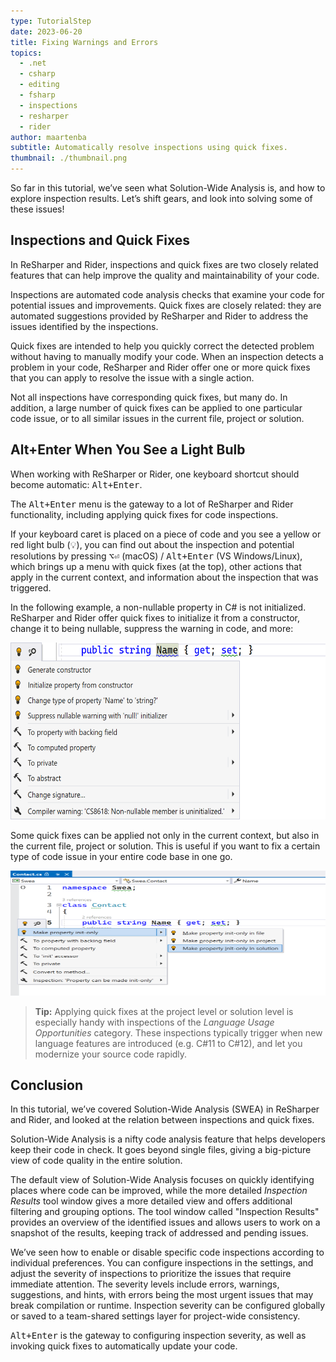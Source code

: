 ```yaml
---
type: TutorialStep
date: 2023-06-20
title: Fixing Warnings and Errors
topics:
  - .net
  - csharp
  - editing
  - fsharp
  - inspections
  - resharper
  - rider
author: maartenba
subtitle: Automatically resolve inspections using quick fixes.
thumbnail: ./thumbnail.png
---
```


So far in this tutorial, we’ve seen what Solution-Wide Analysis is, and how to explore inspection results. Let’s shift gears, and look into solving some of these issues!

## Inspections and Quick Fixes

In ReSharper and Rider, inspections and quick fixes are two closely related features that can help improve the quality and maintainability of your code.

Inspections are automated code analysis checks that examine your code for potential issues and improvements. Quick fixes are closely related: they are automated suggestions provided by ReSharper and Rider to address the issues identified by the inspections.

Quick fixes are intended to help you quickly correct the detected problem without having to manually modify your code. When an inspection detects a problem in your code, ReSharper and Rider offer one or more quick fixes that you can apply to resolve the issue with a single action.

Not all inspections have corresponding quick fixes, but many do. In addition, a large number of quick fixes can be applied to one particular code issue, or to all similar issues in the current file, project or solution.

## Alt+Enter When You See a Light Bulb

When working with ReSharper or Rider, one keyboard shortcut should become automatic: <kbd>Alt+Enter</kbd>.

The <kbd>Alt+Enter</kbd> menu is the gateway to a lot of ReSharper and Rider functionality, including applying quick fixes for code inspections.

If your keyboard caret is placed on a piece of code and you see a yellow or red light bulb (💡), you can find out about the inspection and potential resolutions by pressing <kbd>⌥⏎</kbd> (macOS) / <kbd>Alt+Enter</kbd> (VS Windows/Linux), which brings up a menu with quick fixes (at the top), other actions that apply in the current context, and information about the inspection that was triggered.

In the following example, a non-nullable property in C# is not initialized. ReSharper and Rider offer quick fixes to initialize it from a constructor, change it to being nullable, suppress the warning in code, and more:

<img alt="The Alt+Enter menu in ReSharper" height="283" src="alt-enter-in-resharper.png" width="582"/>
<!--![The Alt+Enter menu in Rider](alt-enter-in-rider.png)-->

Some quick fixes can be applied not only in the current context, but also in the current file, project or solution. This is useful if you want to fix a certain type of code issue in your entire code base in one go.

<img alt="Fix all issues in solution (ReSharper)" height="200" src="resharper-fix-in-solution.png" width="633"/>
<!--![Fix all issues in solution (Rider)](rider-fix-in-solution.png)-->

> **Tip:** Applying quick fixes at the project level or solution level is especially handy with inspections of the _Language Usage Opportunities_ category. These inspections typically trigger when new language features are introduced (e.g. C#11 to C#12), and let you modernize your source code rapidly.

## Conclusion

In this tutorial, we’ve covered Solution-Wide Analysis (SWEA) in ReSharper and Rider, and looked at the relation between inspections and quick fixes.

Solution-Wide Analysis is a nifty code analysis feature that helps developers keep their code in check. It goes beyond single files, giving a big-picture view of code quality in the entire solution.

The default view of Solution-Wide Analysis focuses on quickly identifying places where code can be improved, while the more detailed _Inspection Results_ tool window gives a more detailed view and offers additional filtering and grouping options. The tool window called "Inspection Results" provides an overview of the identified issues and allows users to work on a snapshot of the results, keeping track of addressed and pending issues.

We’ve seen how to enable or disable specific code inspections according to individual preferences. You can configure inspections in the settings, and adjust the severity of inspections to prioritize the issues that require immediate attention. The severity levels include errors, warnings, suggestions, and hints, with errors being the most urgent issues that may break compilation or runtime. Inspection severity can be configured globally or saved to a team-shared settings layer for project-wide consistency.

<kbd>Alt+Enter</kbd> is the gateway to configuring inspection severity, as well as invoking quick fixes to automatically update your code.
